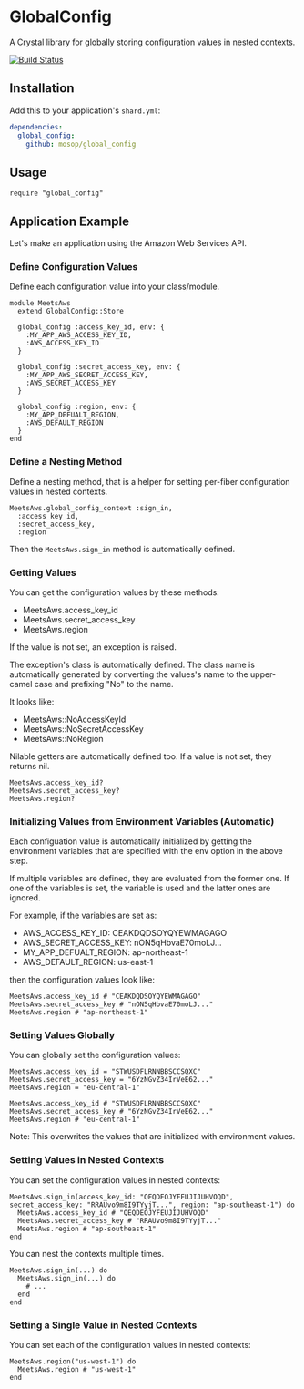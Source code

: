 # GlobalConfig

A Crystal library for globally storing configuration values in nested contexts.

[![Build Status](https://travis-ci.org/mosop/global_config.svg?branch=master)](https://travis-ci.org/mosop/global_config)

## Installation

Add this to your application's `shard.yml`:

```yaml
dependencies:
  global_config:
    github: mosop/global_config
```

## Usage

```crystal
require "global_config"
```

## Application Example

Let's make an application using the Amazon Web Services API.

### Define Configuration Values

Define each configuration value into your class/module.

```crystal
module MeetsAws
  extend GlobalConfig::Store

  global_config :access_key_id, env: {
    :MY_APP_AWS_ACCESS_KEY_ID,
    :AWS_ACCESS_KEY_ID
  }

  global_config :secret_access_key, env: {
    :MY_APP_AWS_SECRET_ACCESS_KEY,
    :AWS_SECRET_ACCESS_KEY
  }

  global_config :region, env: {
    :MY_APP_DEFUALT_REGION,
    :AWS_DEFAULT_REGION
  }
end
```

### Define a Nesting Method

Define a nesting method, that is a helper for setting per-fiber configuration values in nested contexts.

```crystal
MeetsAws.global_config_context :sign_in,
  :access_key_id,
  :secret_access_key,
  :region
```

Then the `MeetsAws.sign_in` method is automatically defined.

### Getting Values

You can get the configuration values by these methods:

* MeetsAws.access_key_id
* MeetsAws.secret_access_key
* MeetsAws.region

If the value is not set, an exception is raised.

The exception's class is automatically defined. The class name is automatically generated by converting the values's name to the upper-camel case and prefixing "No" to the name.

It looks like:

* MeetsAws::NoAccessKeyId
* MeetsAws::NoSecretAccessKey
* MeetsAws::NoRegion

Nilable getters are automatically defined too. If a value is not set, they returns nil.

```crystal
MeetsAws.access_key_id?
MeetsAws.secret_access_key?
MeetsAws.region?
```

### Initializing Values from Environment Variables (Automatic)

Each configuation value is automatically initialized by getting the environment variables that are specified with the env option in the above step.

If multiple variables are defined, they are evaluated from the former one. If one of the variables is set, the variable is used and the latter ones are ignored.

For example, if the variables are set as:

* AWS_ACCESS_KEY_ID: CEAKDQDSOYQYEWMAGAGO
* AWS_SECRET_ACCESS_KEY: nON5qHbvaE70moLJ...
* MY_APP_DEFUALT_REGION: ap-northeast-1
* AWS_DEFAULT_REGION: us-east-1

then the configuration values look like:

```crystal
MeetsAws.access_key_id # "CEAKDQDSOYQYEWMAGAGO"
MeetsAws.secret_access_key # "nON5qHbvaE70moLJ..."
MeetsAws.region # "ap-northeast-1"
```

### Setting Values Globally

You can globally set the configuration values:

```crystal
MeetsAws.access_key_id = "STWUSDFLRNNBBSCCSQXC"
MeetsAws.secret_access_key = "6YzNGvZ34IrVeE62..."
MeetsAws.region = "eu-central-1"

MeetsAws.access_key_id # "STWUSDFLRNNBBSCCSQXC"
MeetsAws.secret_access_key # "6YzNGvZ34IrVeE62..."
MeetsAws.region # "eu-central-1"
```

Note: This overwrites the values that are initialized with environment values.

### Setting Values in Nested Contexts

You can set the configuration values in nested contexts:

```crystal
MeetsAws.sign_in(access_key_id: "QEQDEOJYFEUJIJUHVOQD", secret_access_key: "RRAUvo9m8I9TYyjT...", region: "ap-southeast-1") do
  MeetsAws.access_key_id # "QEQDEOJYFEUJIJUHVOQD"
  MeetsAws.secret_access_key # "RRAUvo9m8I9TYyjT..."
  MeetsAws.region # "ap-southeast-1"
end
```

You can nest the contexts multiple times.

```crystal
MeetsAws.sign_in(...) do
  MeetsAws.sign_in(...) do
    # ...
  end
end
```

### Setting a Single Value in Nested Contexts

You can set each of the configuration values in nested contexts:

```crystal
MeetsAws.region("us-west-1") do
  MeetsAws.region # "us-west-1"
end
```
